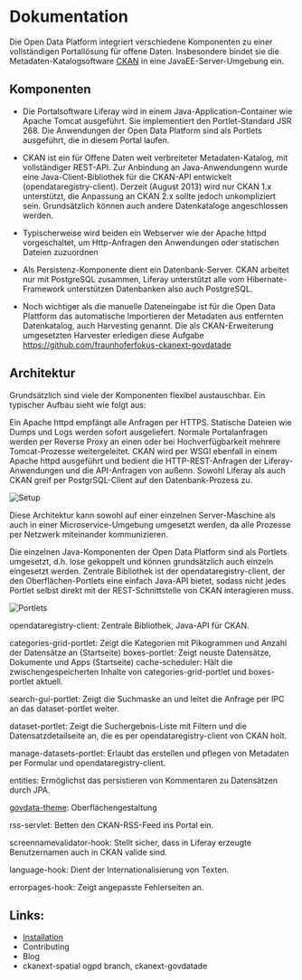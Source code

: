Dokumentation
=============

Die Open Data Platform integriert verschiedene Komponenten zu einer vollständigen Portallösung für offene Daten. Insbesondere bindet sie die Metadaten-Katalogsoftware [CKAN](http://ckan.org) in eine JavaEE-Server-Umgebung ein.


Komponenten
-----------

- Die Portalsoftware Liferay wird in einem Java-Application-Container wie Apache Tomcat ausgeführt. Sie implementiert den Portlet-Standard JSR 268. Die Anwendungen der Open Data Platform sind als Portlets ausgeführt, die in diesem Portal laufen.

- CKAN ist ein für Offene Daten weit verbreiteter Metadaten-Katalog, mit vollständiger REST-API. Zur Anbindung an Java-Anwendungenn wurde eine Java-Client-Bibliothek für die CKAN-API entwickelt (opendataregistry-client). Derzeit (August 2013) wird nur CKAN 1.x unterstützt, die Anpassung an CKAN 2.x sollte jedoch unkompliziert sein. Grundsätzlich können auch andere Datenkataloge angeschlossen werden.

- Typischerweise wird beiden ein Webserver wie der Apache httpd vorgeschaltet, um Http-Anfragen den Anwendungen oder statischen Dateien zuzuordnen

- Als Persistenz-Komponente dient ein Datenbank-Server. CKAN arbeitet nur mit PostgreSQL zusammen, Liferay unterstützt alle vom Hibernate-Framework unterstützen Datenbanken also auch PostgreSQL.

- Noch wichtiger als die manuelle Dateneingabe ist für die Open Data Plattform das automatische Importieren der Metadaten aus entfernten Datenkatalog, auch Harvesting genannt. Die als CKAN-Erweiterung umgesetzten Harvester erledigen diese Aufgabe https://github.com/fraunhoferfokus-ckanext-govdatade

Architektur
-----------

Grundsätzlich sind viele der Komponenten flexibel austauschbar. Ein typischer Aufbau sieht wie folgt aus:

Ein Apache httpd empfängt alle Anfragen per HTTPS. Statische Dateien wie Dumps und Logs werden sofort ausgeliefert. Normale Portalanfragen werden per Reverse Proxy an einen oder bei Hochverfügbarkeit mehrere Tomcat-Prozesse weitergeleitet. CKAN wird per WSGI ebenfall in einem Apache httpd ausgeführt und bedient die HTTP-REST-Anfragen der Liferay-Anwendungen und die API-Anfragen von außenn. Sowohl Liferay als auch CKAN greif per PostgrSQL-Client auf den Datenbank-Prozess zu.

![Setup](https://gitlab.fokus.fraunhofer.de/opendataplatform/govdata-ui/raw/master/doc/simple-setup.svg)

Diese Architektur kann sowohl auf einer einzelnen Server-Maschine als auch in einer Microservice-Umgebung umgesetzt werden, da alle Prozesse per Netzwerk miteinander kommunizieren.

Die einzelnen Java-Komponenten der Open Data Platform sind als Portlets umgesetzt, d.h. lose gekoppelt und können grundsätzlich auch einzeln eingesetzt werden. Zentrale Bibliothek ist der opendataregistry-client, der den Oberflächen-Portlets eine einfach Java-API bietet, sodass nicht jedes Portlet selbst direkt mit der REST-Schnittstelle von CKAN interagieren muss.

![Portlets](https://gitlab.fokus.fraunhofer.de/opendataplatform/govdata-ui/raw/master/doc/portlet-architecture.svg)

opendataregistry-client: Zentrale Bibliothek, Java-API für CKAN.

categories-grid-portlet: Zeigt die Kategorien mit Pikogrammen und Anzahl der Datensätze an (Startseite)
boxes-portlet: Zeigt neuste Datensätze, Dokumente und Apps (Startseite)
cache-scheduler: Hält die zwischengespeicherten Inhalte von categories-grid-portlet und boxes-portlet aktuell.

search-gui-portlet: Zeigt die Suchmaske an und leitet die Anfrage per IPC an das dataset-portlet weiter.

dataset-portlet: Zeigt die Suchergebnis-Liste mit Filtern und die Datensatzdetailseite an, die es per opendataregistry-client von CKAN holt.

manage-datasets-portlet: Erlaubt das erstellen und pflegen von Metadaten per Formular und opendataregistry-client.

entities: Ermöglichst das persistieren von Kommentaren zu Datensätzen durch JPA.

[govdata-theme](../../../govdata-theme): Oberflächengestaltung

rss-servlet: Betten den CKAN-RSS-Feed ins Portal ein.

screennamevalidator-hook: Stellt sicher, dass in Liferay erzeugte Benutzernamen auch in CKAN valide sind.

language-hook: Dient der Internationalisierung von Texten.

errorpages-hook: Zeigt angepasste Fehlerseiten an.


Links:
------

- [Installation](./INSTALL.md)
- Contributing
- Blog
- ckanext-spatial ogpd branch, ckanext-govdatade
